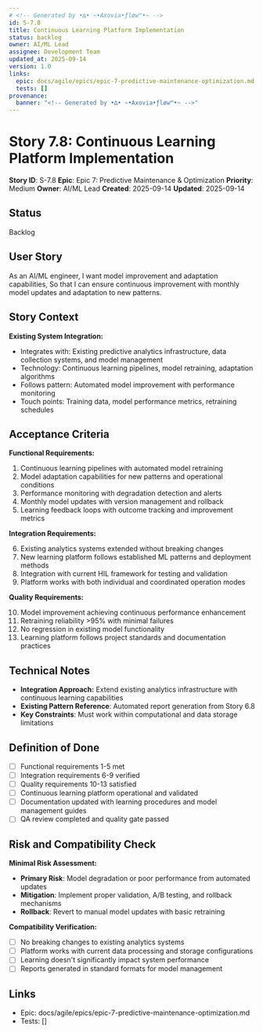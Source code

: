 ```yaml
---
# <!-- Generated by •∆• ~•Axovia•ƒløw™•~ -->
id: S-7.8
title: Continuous Learning Platform Implementation
status: backlog
owner: AI/ML Lead
assignee: Development Team
updated_at: 2025-09-14
version: 1.0
links:
  epic: docs/agile/epics/epic-7-predictive-maintenance-optimization.md
  tests: []
provenance:
  banner: "<!-- Generated by •∆• ~•Axovia•ƒløw™•~ -->"
---
```

# Story 7.8: Continuous Learning Platform Implementation
<!-- Generated by •∆• ~•Axovia•ƒløw™•~ -->

**Story ID**: S-7.8
**Epic**: Epic 7: Predictive Maintenance & Optimization
**Priority**: Medium
**Owner**: AI/ML Lead
**Created**: 2025-09-14
**Updated**: 2025-09-14

## Status

Backlog

## User Story

As an AI/ML engineer,
I want model improvement and adaptation capabilities,
So that I can ensure continuous improvement with monthly model updates and adaptation to new patterns.

## Story Context

**Existing System Integration:**

- Integrates with: Existing predictive analytics infrastructure, data collection systems, and model management
- Technology: Continuous learning pipelines, model retraining, adaptation algorithms
- Follows pattern: Automated model improvement with performance monitoring
- Touch points: Training data, model performance metrics, retraining schedules

## Acceptance Criteria

**Functional Requirements:**

1. Continuous learning pipelines with automated model retraining
2. Model adaptation capabilities for new patterns and operational conditions
3. Performance monitoring with degradation detection and alerts
4. Monthly model updates with version management and rollback
5. Learning feedback loops with outcome tracking and improvement metrics

**Integration Requirements:**

6. Existing analytics systems extended without breaking changes
7. New learning platform follows established ML patterns and deployment methods
8. Integration with current HIL framework for testing and validation
9. Platform works with both individual and coordinated operation modes

**Quality Requirements:**

10. Model improvement achieving continuous performance enhancement
11. Retraining reliability >95% with minimal failures
12. No regression in existing model functionality
13. Learning platform follows project standards and documentation practices

## Technical Notes

- **Integration Approach:** Extend existing analytics infrastructure with continuous learning capabilities
- **Existing Pattern Reference**: Automated report generation from Story 6.8
- **Key Constraints**: Must work within computational and data storage limitations

## Definition of Done

- [ ] Functional requirements 1-5 met
- [ ] Integration requirements 6-9 verified
- [ ] Quality requirements 10-13 satisfied
- [ ] Continuous learning platform operational and validated
- [ ] Documentation updated with learning procedures and model management guides
- [ ] QA review completed and quality gate passed

## Risk and Compatibility Check

**Minimal Risk Assessment:**

- **Primary Risk**: Model degradation or poor performance from automated updates
- **Mitigation**: Implement proper validation, A/B testing, and rollback mechanisms
- **Rollback**: Revert to manual model updates with basic retraining

**Compatibility Verification:**

- [ ] No breaking changes to existing analytics systems
- [ ] Platform works with current data processing and storage configurations
- [ ] Learning doesn't significantly impact system performance
- [ ] Reports generated in standard formats for model management

## Links

- Epic: docs/agile/epics/epic-7-predictive-maintenance-optimization.md
- Tests: []